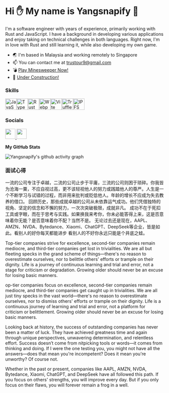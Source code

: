 


Hi :hand: My name is Yangsnapify :eyes:
==============================================================================================================================

I'm a software engineer with years of experience, primarily working with Rust and JavaScript. I have a background in developing various applications and enjoy taking on technical challenges in both languages. Right now, I'm in love with Rust and still learning it, while also developing my own game.

* :earth_asia:  I'm based in Malaysia and working remotely to Singapore
* :mailbox:  You can contact me at [trustour9@gmail.com](mailto:trustour9@gmail.com)
* :bomb: [Play Minesweeper Now!](https://yangsnapify.github.io/minesweeper-js/)
* :construction: [Under Construction!](https://github.com/yangsnapify/pathfinder-js)

### Skills

<p align="left">
<a href="https://developer.mozilla.org/en-US/docs/Web/JavaScript" target="_blank" rel="noreferrer"><img src="https://raw.githubusercontent.com/danielcranney/readme-generator/main/public/icons/skills/javascript-colored.svg" width="36" height="36" alt="JavaScript" /></a><a href="https://www.typescriptlang.org/" target="_blank" rel="noreferrer"><img src="https://raw.githubusercontent.com/danielcranney/readme-generator/main/public/icons/skills/typescript-colored.svg" width="36" height="36" alt="TypeScript" /></a><a href="https://www.rust-lang.org/" target="_blank" rel="noreferrer"><img src="https://raw.githubusercontent.com/danielcranney/readme-generator/main/public/icons/skills/rust-colored.svg" width="36" height="36" alt="Rust" /></a><a href="https://webpack.js.org/" target="_blank" rel="noreferrer"><img src="https://raw.githubusercontent.com/danielcranney/readme-generator/main/public/icons/skills/webpack-colored.svg" width="36" height="36" alt="Webpack" /></a><a href="https://vitejs.dev/" target="_blank" rel="noreferrer"><img src="https://raw.githubusercontent.com/danielcranney/readme-generator/main/public/icons/skills/vite-colored.svg" width="36" height="36" alt="Vite" /></a><a href="https://trufflesuite.com" target="_blank" rel="noreferrer"><img src="https://raw.githubusercontent.com/danielcranney/readme-generator/main/public/icons/skills/truffle-colored.svg" width="36" height="36" alt="Truffle" /></a><a href="https://ipfs.io/" target="_blank" rel="noreferrer"><img src="https://raw.githubusercontent.com/danielcranney/readme-generator/main/public/icons/skills/ipfs-colored.svg" width="36" height="36" alt="IPFS" /></a>
</p>

### Socials

<p align="left">
<a href="https://www.github.com/yangsnapify" target="_blank" rel="noreferrer">
<picture>
<source media="(prefers-color-scheme: dark)" srcset="https://raw.githubusercontent.com/danielcranney/readme-generator/main/public/icons/socials/github-dark.svg" />
<source media="(prefers-color-scheme: light)" srcset="https://raw.githubusercontent.com/danielcranney/readme-generator/main/public/icons/socials/github.svg" />
<img src="https://raw.githubusercontent.com/danielcranney/readme-generator/main/public/icons/socials/github.svg" width="32" height="32" />
</picture>
</a>
<a href="https://www.linkedin.com/in/jonathan-lim-guo-yang-866576219" target="_blank" rel="noreferrer">
<picture>
<source media="(prefers-color-scheme: dark)" srcset="https://raw.githubusercontent.com/danielcranney/readme-generator/main/public/icons/socials/linkedin-dark.svg" />
<source media="(prefers-color-scheme: light)" srcset="https://raw.githubusercontent.com/danielcranney/readme-generator/main/public/icons/socials/linkedin.svg" />
<img src="https://raw.githubusercontent.com/danielcranney/readme-generator/main/public/icons/socials/linkedin.svg" width="32" height="32" />
</picture>
</a>
</p>


<b>My GitHub Stats</b>


![Yangsnapify's github activity graph](https://github-readme-activity-graph.vercel.app/graph?username=yangsnapify&theme=tokyo-night)


### 面试心得
<p>一流的公司专注于卓越，二流的公司止步于平庸，三流的公司则困于琐碎。你我皆为沧海一粟，不应自视过高，更不该轻视他人的努力或践踏他人的尊严。人生是一个不断学习与试错的过程，而非用来批判或贬低他人。年龄的增长不应成为失去教养的借口。
回顾历史，那些成就卓越的公司从未依靠运气成功。他们凭借独特的视角、坚定的信念和不懈的努力，一次次突破极限，成就非凡。
成功不在于死扣工具或字眼，而在于思考与实践。如果换我来考你，你未必能答得上来，这是否意味着你无能？是否意味着你不配？当然不是。
无论过去还是现在，AAPL、AMZN、NVDA、Bytedance、Xiaomi、ChatGPT、DeepSeek等企业，皆是如此。看别人的好你每天都能进步 看别人的不好你永远只能是个井底之蛙。</p>


<p>Top-tier companies strive for excellence, second-tier companies remain mediocre, and third-tier companies get lost in trivialities. We are all but fleeting specks in the grand scheme of things—there's no reason to overestimate ourselves, nor to belittle others' efforts or trample on their dignity. Life is a journey of continuous learning and trial and error, not a stage for criticism or degradation. Growing older should never be an excuse for losing basic manners.

<P>op-tier companies focus on excellence, second-tier companies remain mediocre, and third-tier companies get caught up in trivialities. We are all just tiny specks in the vast world—there's no reason to overestimate ourselves, nor to dismiss others' efforts or trample on their dignity. Life is a continuous journey of learning and trial and error, not a platform for criticism or belittlement. Growing older should never be an excuse for losing basic manners.

Looking back at history, the success of outstanding companies has never been a matter of luck. They have achieved greatness time and again through unique perspectives, unwavering determination, and relentless effort. Success doesn’t come from nitpicking tools or words—it comes from thinking and doing. If I were the one testing you, you might not have all the answers—does that mean you're incompetent? Does it mean you're unworthy? Of course not.

Whether in the past or present, companies like AAPL, AMZN, NVDA, Bytedance, Xiaomi, ChatGPT, and DeepSeek have all followed this path. If you focus on others' strengths, you will improve every day. But if you only focus on their flaws, you will forever remain a frog in a well.</p>
